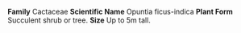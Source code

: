  **Family** Cactaceae **Scientific Name** Opuntia ficus-indica **Plant Form** Succulent shrub or tree. **Size** Up to 5m tall.